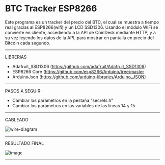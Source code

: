 # BTC Tracker ESP8266
Este programa es un tracker del precio del BTC, el cual se muestra a tiempo real gracias al ESP8266(wifi) y un LCD SSD1306. Usando el módulo WiFi se convierte en cliente, accediendo a la API de CoinDesk mediante HTTP, y a su vez leyendo los datos de la API, para mostrar en pantalla en precio del Bitcoin cada segundo.

-----------------------------------------------------------------------------------------------------------------------------------------------------------------------------------------

LIBRERIAS

- Adafruit_SSD1306 (https://github.com/adafruit/Adafruit_SSD1306)
- ESP8266 Core (https://github.com/esp8266/Arduino/tree/master
- ArduinoJson (https://github.com/arduino-libraries/Arduino_JSON)

-----------------------------------------------------------------------------------------------------------------------------------------------------------------------------------------

PASOS A SEGUIR:

- Cambiar los parámetros en la pestaña "secrets.h"
- Cambiar los parámetros en las variables de las líneas 14 y 15

-----------------------------------------------------------------------------------------------------------------------------------------------------------------------------------------

CABLEADO

![wire-diagram](https://github.com/Ivxn-Rms/Precio-de-BTC-con-ESP8266-a-tiempo-real/assets/74296930/f5933080-764a-4733-8b97-98c53725967c)

-----------------------------------------------------------------------------------------------------------------------------------------------------------------------------------------

RESULTADO FINAL

![image](https://github.com/Ivxn-Rms/Precio-de-BTC-con-ESP8266-a-tiempo-real/assets/74296930/d2e9b102-3708-4eb3-be19-4342ed259032)

-----------------------------------------------------------------------------------------------------------------------------------------------------------------------------------------
